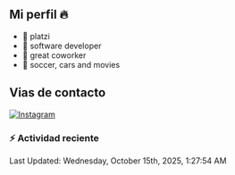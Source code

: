 ## Mi perfil 🔥


- 🔭 platzi
- 🌱 software developer
- 👯 great coworker
- 💬 soccer, cars and movies

## Vias de contacto

[![Instagram](https://img.shields.io/badge/@isaacgm__-%23E4405F?style=for-the-badge&logo=instagram&logoColor=white)](https://www.instagram.com/isaacgm__/)

### :zap: Actividad reciente 
<!--RECENT_ACTIVITY:start-->
<!--RECENT_ACTIVITY:end-->
<!--RECENT_ACTIVITY:last_update-->
Last Updated: Wednesday, October 15th, 2025, 1:27:54 AM
<!--RECENT_ACTIVITY:last_update_end-->


